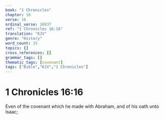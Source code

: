 ```yaml
---
book: "1 Chronicles"
chapter: 16
verse: 16
ordinal_verse: 10837
ref: "1 Chronicles 16:16"
translation: "KJV"
genre: "History"
word_count: 15
topics: []
cross_references: []
grammar_tags: []
thematic_tags: [covenant]
tags: ["Bible","KJV","1 Chronicles"]
---
```


# 1 Chronicles 16:16

Even of the covenant which he made with Abraham, and of his oath unto Isaac;
